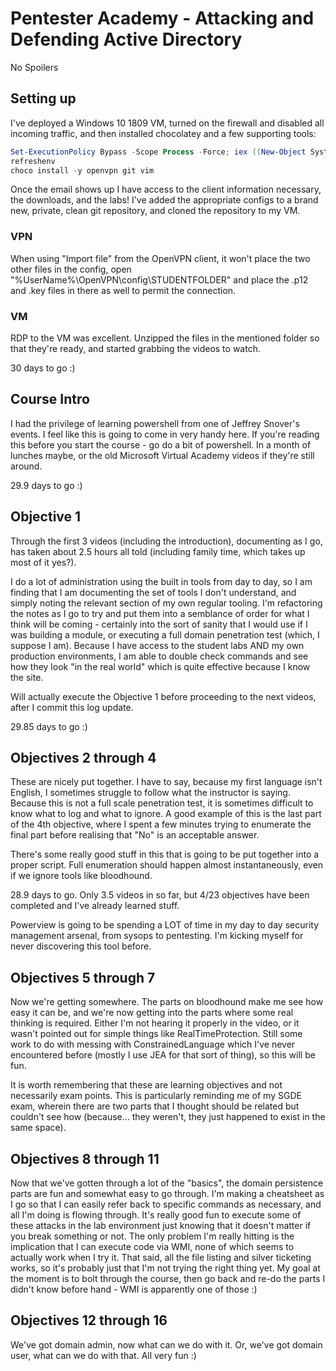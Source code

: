 # Pentester Academy - Attacking and Defending Active Directory

No Spoilers

## Setting up

I've deployed a Windows 10 1809 VM, turned on the firewall and disabled all incoming traffic, and then installed chocolatey and a few supporting tools:

```powershell
Set-ExecutionPolicy Bypass -Scope Process -Force; iex ((New-Object System.Net.WebClient).DownloadString('https://chocolatey.org/install.ps1'))
refreshenv
choco install -y openvpn git vim
```
Once the email shows up I have access to the client information necessary, the downloads, and the labs! I've added the appropriate configs to a brand new, private, clean git repository, and cloned the repository to my VM.

### VPN

When using "Import file" from the OpenVPN client, it won't place the two other files in the config, open "%UserName%\OpenVPN\config\STUDENTFOLDER" and place the .p12 and .key files in there as well to permit the connection.

### VM

RDP to the VM was excellent. Unzipped the files in the mentioned folder so that they're ready, and started grabbing the videos to watch.

30 days to go :)

## Course Intro

I had the privilege of learning powershell from one of Jeffrey Snover's events. I feel like this is going to come in very handy here. If you're reading this before you start the course - go do a bit of powershell. In a month of lunches maybe, or the old Microsoft Virtual Academy videos if they're still around.

29.9 days to go :)

## Objective 1

Through the first 3 videos (including the introduction), documenting as I go, has taken about 2.5 hours all told (including family time, which takes up most of it yes?).

I do a lot of administration using the built in tools from day to day, so I am finding that I am documenting the set of tools I don't understand, and simply noting the relevant section of my own regular tooling. I'm refactoring the notes as I go to try and put them into a semblance of order for what I think will be coming - certainly into the sort of sanity that I would use if I was building a module, or executing a full domain penetration test (which, I suppose I am). Because I have access to the student labs AND my own production environments, I am able to double check commands and see how they look "in the real world" which is quite effective because I know the site.

Will actually execute the Objective 1 before proceeding to the next videos, after I commit this log update.

29.85 days to go :)

## Objectives 2 through 4

These are nicely put together. I have to say, because my first language isn't English, I sometimes struggle to follow what the instructor is saying. Because this is not a full scale penetration test, it is sometimes difficult to know what to log and what to ignore. A good example of this is the last part of the 4th objective, where I spent a few minutes trying to enumerate the final part before realising that "No" is an acceptable answer.

There's some really good stuff in this that is going to be put together into a proper script. Full enumeration should happen almost instantaneously, even if we ignore tools like bloodhound.

28.9 days to go. Only 3.5 videos in so far, but 4/23 objectives have been completed and I've already learned stuff.

Powerview is going to be spending a LOT of time in my day to day security management arsenal, from sysops to pentesting. I'm kicking myself for never discovering this tool before.

## Objectives 5 through 7

Now we're getting somewhere. The parts on bloodhound make me see how easy it can be, and we're now getting into the parts where some real thinking is required. Either I'm not hearing it properly in the video, or it wasn't pointed out for simple things like RealTimeProtection. Still some work to do with messing with ConstrainedLanguage which I've never encountered before (mostly I use JEA for that sort of thing), so this will be fun.

It is worth remembering that these are learning objectives and not necessarily exam points. This is particularly reminding me of my SGDE exam, wherein there are two parts that I thought should be related but couldn't see how (because... they weren't, they just happened to exist in the same space).

## Objectives 8 through 11

Now that we've gotten through a lot of the "basics", the domain persistence parts are fun and somewhat easy to go through. I'm making a cheatsheet as I go so that I can easily refer back to specific commands as necessary, and all I'm doing is flowing through. It's really good fun to execute some of these attacks in the lab environment just knowing that it doesn't matter if you break something or not. The only problem I'm really hitting is the implication that I can execute code via WMI, none of which seems to actually work when I try it. That said, all the file listing and silver ticketing works, so it's probably just that I'm not trying the right thing yet. My goal at the moment is to bolt through the course, then go back and re-do the parts I didn't know before hand - WMI is apparently one of those :)

## Objectives 12 through 16

We've got domain admin, now what can we do with it. Or, we've got domain user, what can we do with that. All very fun :)
